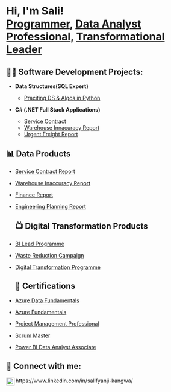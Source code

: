 <h1>Hi, I'm Sali! <br/><a href=" ">Programmer</a>, <a href="">Data Analyst Professional</a>, <a href="">Transformational Leader</a></h1>

<h2>👨‍💻 Software Development Projects:</h2>

- <b>Data Structures(SQL Expert)</b>
  - [Praciting DS & Algos in Python](https://github.com/joshmadakor1/Algorithms-Practice)

- <b>C# (.NET Full Stack Applications)</b>
  - [Service Contract](https://github.com/SaliKangwa/Service-Contract)
  - [Warehouse Innacuracy Report](https://github.com/SaliKangwa/Innacuracy-Report)
  - [Urgent Freight Report](https://www.youtube.com/watch?v=a83ASGn_V_s)


<h2>📊 Data Products</h2>


- [Service Contract Report](https://www.youtube.com/watch?v=uHy3oM7NnoU)
- [Warehouse Inaccuracy Report](https://www.youtube.com/watch?v=N-L9hklSlNk)
- [Finance Report](https://www.youtube.com/watch?v=OfvdQeh79s0)
- [Engineering Planning Report](https://www.youtube.com/watch?v=E2MwRWxDBkA)

  <h2>📺 Digital Transformation Products</h2>

- [BI Lead Programme](https://www.youtube.com/watch?v=a83ASGn_V_s)
- [Waste Reduction Campaign](https://www.youtube.com/watch?v=uHy3oM7NnoU)
- [Digital Transformation Programme](https://www.youtube.com/watch?v=N-L9hklSlNk)

  <h2>📄 Certifications</h2>

- [Azure Data Fundamentals](https://learn.microsoft.com/en-us/users/salifyanjiKangwa-1149/credentials/C3228F0C9C886CC2?ref=https%3A%2F%2Fwww.linkedin.com%2F)
- [Azure Fundamentals](https://learn.microsoft.com/en-us/users/salifyanjikangwa-1149/credentials/9716c835d06385ea?ref=https%3A%2F%2Fwww.linkedin.com%2F)
- [Project Management Professional](https://www.credly.com/badges/b31a4958-e3ca-413b-b8fe-f0e9a9dad301/linked_in_profile)
- [Scrum Master](https://www.scrumstudy.com/certification/verify?type=SMC&number=1039910)
- [Power BI Data Analyst Associate](https://learn.microsoft.com/en-us/users/salifyanjikangwa-1149/credentials/c3228f0c9c886cc2?ref=https%3A%2F%2Fwww.linkedin.com%2F)

<h2> 🤳 Connect with me:</h2>
<img align="left" alt="" width="22px" src="https://cdn.jsdelivr.net/npm/simple-icons@v3/icons/linkedin.svg" /> https://www.linkedin.com/in/salifyanji-kangwa/



[linkedin]: https://www.linkedin.com/in/salifyanji-kangwa/

<!--
**joshmadakor1/joshmadakor1** is a ✨ _special_ ✨ repository because its `README.md` (this file) appears on your GitHub profile.

Here are some ideas to get you started:

- 🔭 I’m currently working on ...
- 🌱 I’m currently learning ...
- 👯 I’m looking to collaborate on ...
- 🤔 I’m looking for help with ...
- 💬 Ask me about ...
- 📫 How to reach me: ...
- 😄 Pronouns: ...
- ⚡ Fun fact: ...
-->
